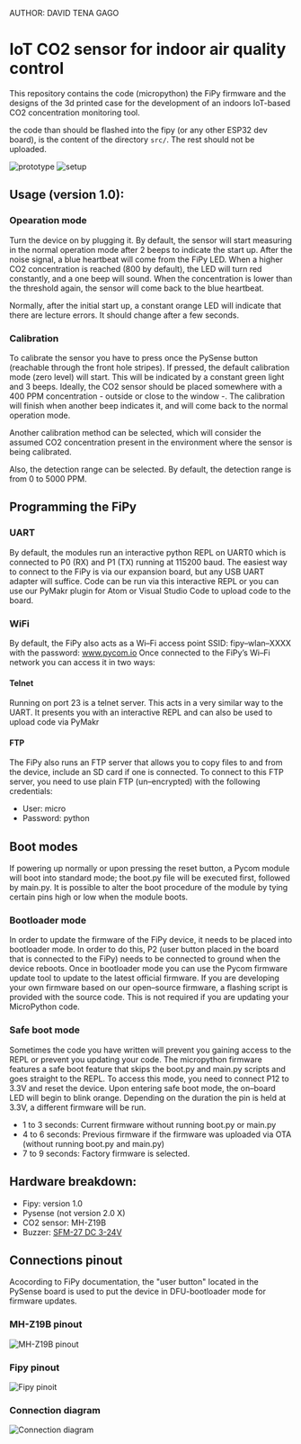AUTHOR: DAVID TENA GAGO

# IoT CO2 sensor for indoor air quality control

This repository contains the code (micropython) the FiPy firmware and the designs of the 3d printed case for the development of an indoors IoT-based CO2 concentration monitoring tool.   

the code than should be flashed into the fipy (or any other ESP32 dev board), is the content of the directory ``src/``. The rest should not be uploaded.

![prototype](media/prototype.png)
![setup](media/setup.jpg)

## Usage (version 1.0):

### Opearation mode
Turn the device on by plugging it. By default, the sensor will start measuring in the normal operation mode after 2 beeps to indicate the start up. After the noise signal, a blue heartbeat will come from the FiPy LED. When a higher CO2 concentration is reached (800 by default),
the LED will turn red constantly, and a one beep will sound. When the concentration is lower than the threshold again, the sensor will come back to the blue heartbeat.

Normally, after the initial start up, a constant orange LED will indicate that there are lecture errors. It should change after a few seconds.

### Calibration
To calibrate the sensor you have to press once the PySense button (reachable through the front hole stripes). If pressed, the default calibration mode (zero level) will start. This will be indicated by a constant green light and 3 beeps. Ideally, the CO2 sensor should be placed somewhere with a 400 PPM concentration - outside or close to the window -. The calibration will finish when another beep indicates it, and will come back to the normal operation mode.

Another calibration method can be selected, which will consider the assumed CO2 concentration present in the environment where the sensor is being calibrated.

Also, the detection range can be selected. By default, the detection range is from 0 to 5000 PPM.

## Programming the FiPy
### UART
By default, the modules run an interactive python REPL on UART0 which is connected to P0 (RX) and P1 (TX) running at 115200 baud. The easiest way to connect to the FiPy is via our expansion board, but any USB UART adapter will suffice. Code can be run via this interactive REPL or you can use our PyMakr plugin for Atom or Visual Studio Code to upload code to the board.

### WiFi
By default, the FiPy also acts as a Wi–Fi access point SSID: fipy–wlan–XXXX with the password: www.pycom.io
Once connected to the FiPy’s Wi–Fi network you can access it in two ways:

#### Telnet
Running on port 23 is a telnet server. This acts in a very similar way to the UART. It presents you with an interactive REPL and can also be used to upload code via PyMakr

#### FTP
The FiPy also runs an FTP server that allows you to copy files to and from the device, include an SD card if one is connected. To connect to this FTP server, you need to use plain FTP (un–encrypted) with the following credentials:
* User: micro
* Password: python

## Boot modes
If powering up normally or upon pressing the reset button, a Pycom module will boot into standard mode; the boot.py file will be executed first, followed by main.py. It is possible to alter the boot procedure of the module by tying certain pins high or low when the module boots.
### Bootloader mode
In order to update the firmware of the FiPy device, it needs to be placed into bootloader mode. In order to do this, P2 (user button placed in the board that is connected to the FiPy) needs to be connected to ground when the device reboots. Once in bootloader mode you can use the Pycom firmware update tool to update to the latest official firmware. If you are developing your own firmware based on our open–source firmware, a flashing script is provided with the source code. This is not required if you are updating your MicroPython code.

### Safe boot mode
Sometimes the code you have written will prevent you gaining access to the REPL or prevent you updating your code. The micropython firmware features a safe boot feature that skips the boot.py and main.py scripts and goes straight to the REPL. To access this mode, you need to
connect P12 to 3.3V and reset the device. Upon entering safe boot mode, the on–board LED will begin to blink orange. Depending on the duration the pin is held at 3.3V, a different firmware will be run.
* 1 to 3 seconds: Current firmware without running boot.py or main.py
* 4 to 6 seconds: Previous firmware if the firmware was uploaded via OTA (without running boot.py and main.py)
* 7 to 9 seconds: Factory firmware is selected. 

## Hardware breakdown:
- Fipy: version 1.0
- Pysense (not version 2.0 X)
- CO2 sensor: MH-Z19B
- Buzzer: [SFM-27 DC 3-24V](https://www.amazon.co.uk/Electronic-Buzzer-Sounder-Continuous-Decibel/dp/B08TTFP58F/ref=dp_prsubs_1?pd_rd_i=B08TTFP58F&psc=1)

## Connections pinout
Acocording to FiPy documentation, the "user button" located in the PySense board is used to put the device in DFU-bootloader mode for firmware updates.

### MH-Z19B pinout
![MH-Z19B pinout](media/MH-Z19B_pinout.jpg)
### Fipy pinout
![Fipy pinoit](media/fipy_pinout.jpg)
### Connection diagram
![Connection diagram](media/connection_diagram.png)
